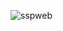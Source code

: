 ![sspweb](https://user-images.githubusercontent.com/77779184/192726290-a6e14fe7-4ad6-4495-8e53-769dabd87ef6.png)

